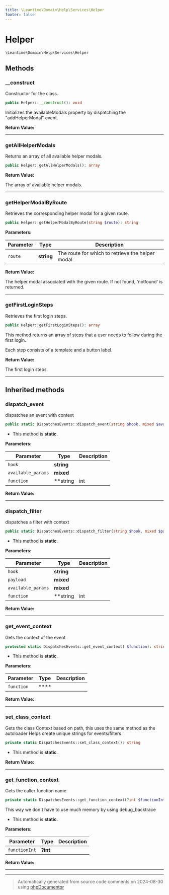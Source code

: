 ```yaml
---
title: \Leantime\Domain\Help\Services\Helper
footer: false
---
```


# Helper




`\Leantime\Domain\Help\Services\Helper`




## Methods

### __construct

Constructor for the class.

```php
public Helper::__construct(): void
```

Initializes the availableModals property by dispatching the "addHelperModal" event.







**Return Value:**





---
### getAllHelperModals

Returns an array of all available helper modals.

```php
public Helper::getAllHelperModals(): array
```









**Return Value:**

The array of available helper modals.



---
### getHelperModalByRoute

Retrieves the corresponding helper modal for a given route.

```php
public Helper::getHelperModalByRoute(string $route): string
```








**Parameters:**

| Parameter | Type | Description |
|-----------|------|-------------|
| `route` | **string** | The route for which to retrieve the helper modal. |


**Return Value:**

The helper modal associated with the given route. If not found, 'notfound' is returned.



---
### getFirstLoginSteps

Retrieves the first login steps.

```php
public Helper::getFirstLoginSteps(): array
```

This method returns an array of steps that a user needs to follow during the first login.

Each step consists of a template and a button label.







**Return Value:**

The first login steps.



---


## Inherited methods

### dispatch_event

dispatches an event with context

```php
public static DispatchesEvents::dispatch_event(string $hook, mixed $available_params = [], string|int|null $function = null): void
```



* This method is **static**.




**Parameters:**

| Parameter | Type | Description |
|-----------|------|-------------|
| `hook` | **string** |  |
| `available_params` | **mixed** |  |
| `function` | **string|int|null** |  |


**Return Value:**





---
### dispatch_filter

dispatches a filter with context

```php
public static DispatchesEvents::dispatch_filter(string $hook, mixed $payload, mixed $available_params = [], string|int|null $function = null): mixed
```



* This method is **static**.




**Parameters:**

| Parameter | Type | Description |
|-----------|------|-------------|
| `hook` | **string** |  |
| `payload` | **mixed** |  |
| `available_params` | **mixed** |  |
| `function` | **string|int|null** |  |


**Return Value:**





---
### get_event_context

Gets the context of the event

```php
protected static DispatchesEvents::get_event_context( $function): string
```



* This method is **static**.




**Parameters:**

| Parameter | Type | Description |
|-----------|------|-------------|
| `function` | **** |  |


**Return Value:**





---
### set_class_context

Gets the class Context based on path, this uses the same method as the autoloader
Helps create unique strings for events/filters

```php
private static DispatchesEvents::set_class_context(): string
```



* This method is **static**.





**Return Value:**





---
### get_function_context

Gets the caller function name

```php
private static DispatchesEvents::get_function_context(?int $functionInt = null): string
```

This way we don't have to use much memory by using debug_backtrace

* This method is **static**.




**Parameters:**

| Parameter | Type | Description |
|-----------|------|-------------|
| `functionInt` | **?int** |  |


**Return Value:**





---


---
> Automatically generated from source code comments on 2024-08-30 using [phpDocumentor](http://www.phpdoc.org/)
